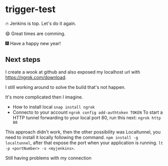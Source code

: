 # trigger-test

🔥 Jenkins is top.
Let's do it again.

:smile: Great times are comming.

🎆 Have a happy new year!

## Next steps

I create a wook at github and also exposed my localhost url with https://ngrok.com/download.

I still working around to solve the build that's not happen.

It's more complicated then I imagine.

- How to install local
`snap install ngrok`
- Connecto to your account
`ngrok config add-authtoken TOKEN`
To start a HTTP tunnel forwarding to your local port 80, run this next:
`ngrok http 80`

This approach didn't work, then the other possibility was Localtunnel, you need to install it locally following the command. `npm install -g localtunnel`, after that expose the port when your application is running. `lt -p <portNumber> -s <myjenkins>`.

Still having problems with my connection

